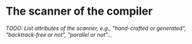 # The scanner of the compiler

*TODO: List attributes of the scanner, e.g., "hand-crafted or generated", "backtrack-free or not", "parallel or not"...*